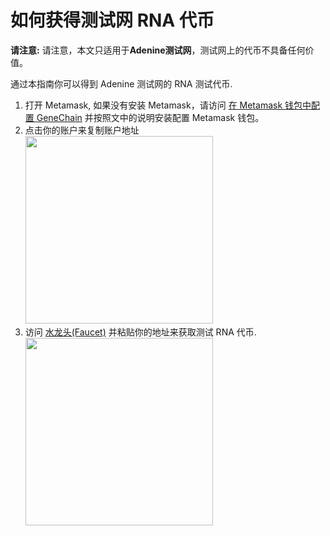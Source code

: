 # 如何获得测试网 RNA 代币

**请注意:** 请注意，本文只适用于**Adenine测试网**，测试网上的代币不具备任何价值。

通过本指南你可以得到 Adenine 测试网的 RNA 测试代币.

1. 打开 Metamask, 如果没有安装 Metamask，请访问 [在 Metamask 钱包中配置 GeneChain](../metamask) 并按照文中的说明安装配置 Metamask 钱包。
2. 点击你的账户来复制账户地址  
   <img src="https://raw.githubusercontent.com/wiki/genechain-io/geneth/assets/copy-address.png" width="300px"/>
3. 访问 [水龙头(Faucet)](https://faucet.genechain.io) 并粘贴你的地址来获取测试 RNA 代币.  
   <img src="https://raw.githubusercontent.com/wiki/genechain-io/geneth/assets/faucet.png" width="300px"/>

